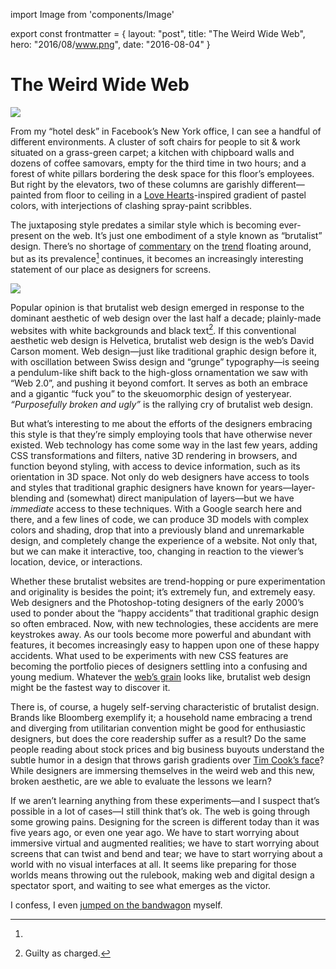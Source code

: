 import Image from 'components/Image'

export const frontmatter = {
layout: "post",
title: "The Weird Wide Web",
hero: "2016/08/www.png",
date: "2016-08-04"
}

# The Weird Wide Web

<Image src="2016/08/www.png" className="" />

From my “hotel desk” in Facebook’s New York office, I can see a handful of
different environments. A cluster of soft chairs for people to sit & work
situated on a grass-green carpet; a kitchen with chipboard walls and dozens of
coffee samovars, empty for the third time in two hours; and a forest of white
pillars bordering the desk space for this floor’s employees. But right by the
elevators, two of these columns are garishly different—painted from floor to
ceiling in a [Love Hearts](http://www.lovehearts.com/)-inspired gradient of
pastel colors, with interjections of clashing spray-paint scribbles.

The juxtaposing style predates a similar style which is becoming ever-present on
the web. It’s just one embodiment of a style known as “brutalist” design.
There’s no shortage of
[commentary](https://www.washingtonpost.com/news/the-intersect/wp/2016/05/09/the-hottest-trend-in-web-design-is-intentionally-ugly-unusable-sites/)
on the [trend](http://brutalistwebsites.com/) floating around, but as its
prevalence[^1] continues, it becomes an increasingly interesting statement of
our place as designers for screens.

<Image src="2016/08/fbny.jpg" caption="Pillars in the Facebook New York office
echo a recent trend in web design" className="" />

Popular opinion is that brutalist web design emerged in response to the dominant
aesthetic of web design over the last half a decade; plainly-made websites with
white backgrounds and black text[^2]. If this conventional aesthetic web design
is Helvetica, brutalist web design is the web’s David Carson moment. Web
design—just like traditional graphic design before it, with oscillation between
Swiss design and “grunge” typography—is seeing a pendulum-like shift back to the
high-gloss ornamentation we saw with “Web 2.0”, and pushing it beyond comfort.
It serves as both an embrace and a gigantic “fuck you” to the skeuomorphic
design of yesteryear. _“Purposefully broken and ugly”_ is the rallying cry of
brutalist web design.

But what’s interesting to me about the efforts of the designers embracing this
style is that they’re simply employing tools that have otherwise never existed.
Web technology has come some way in the last few years, adding CSS
transformations and filters, native 3D rendering in browsers, and function
beyond styling, with access to device information, such as its orientation in 3D
space. Not only do web designers have access to tools and styles that
traditional graphic designers have known for years—layer-blending and (somewhat)
direct manipulation of layers—but we have _immediate_ access to these
techniques. With a Google search here and there, and a few lines of code, we can
produce 3D models with complex colors and shading, drop that into a previously
bland and unremarkable design, and completely change the experience of a
website. Not only that, but we can make it interactive, too, changing in
reaction to the viewer’s location, device, or interactions.

Whether these brutalist websites are trend-hopping or pure experimentation and
originality is besides the point; it’s extremely fun, and extremely easy. Web
designers and the Photoshop-toting designers of the early 2000’s used to ponder
about the “happy accidents” that traditional graphic design so often embraced.
Now, with new technologies, these accidents are mere keystrokes away. As our
tools become more powerful and abundant with features, it becomes increasingly
easy to happen upon one of these happy accidents. What used to be experiments
with new CSS features are becoming the portfolio pieces of designers settling
into a confusing and young medium. Whatever the [web’s
grain](http://www.frankchimero.com/writing/the-webs-grain/) looks like,
brutalist web design might be the fastest way to discover it.

There is, of course, a hugely self-serving characteristic of brutalist design.
Brands like Bloomberg exemplify it; a household name embracing a trend and
diverging from utilitarian convention might be good for enthusiastic designers,
but does the core readership suffer as a result? Do the same people reading
about stock prices and big business buyouts understand the subtle humor in a
design that throws garish gradients over [Tim Cook’s
face](http://www.fastcodesign.com/3036003/why-businessweeks-ugly-tim-cook-cover-is-subversive-genius)?
While designers are immersing themselves in the weird web and this new, broken
aesthetic, are we able to evaluate the lessons we learn?

If we aren’t learning anything from these experiments—and I suspect that’s
possible in a lot of cases—I still think that’s ok. The web is going through
some growing pains. Designing for the screen is different today than it was five
years ago, or even one year ago. We have to start worrying about immersive
virtual and augmented realities; we have to start worrying about screens that
can twist and bend and tear; we have to start worrying about a world with no
visual interfaces at all. It seems like preparing for those worlds means
throwing out the rulebook, making web and digital design a spectator sport, and
waiting to see what emerges as the victor.

[^1]:

  I confess, I even [jumped on the bandwagon](https://dribbble.com/shots/2725905-) myself.

[^2]: Guilty as charged.
